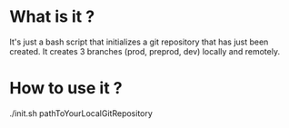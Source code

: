 # What is it ? #
It's just a bash script that initializes a git repository that has just been created. It creates 3 branches (prod, preprod, dev) locally and remotely.

# How to use it ? #
./init.sh pathToYourLocalGitRepository